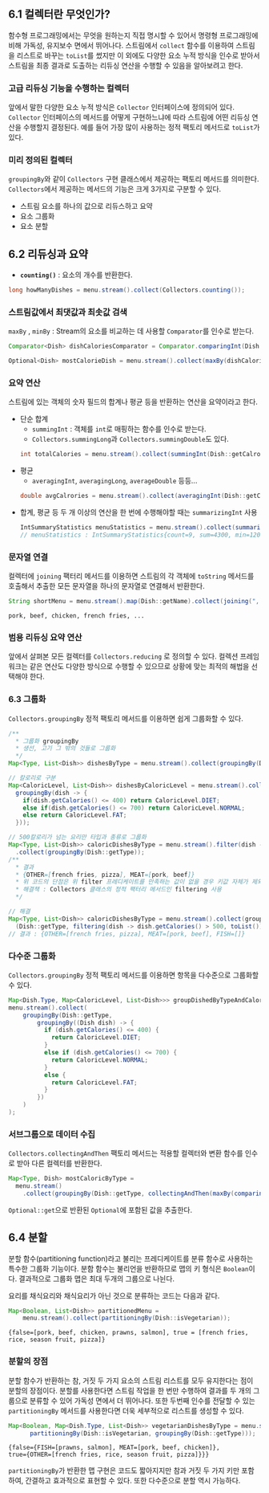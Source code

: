 ## 6.1 컬렉터란 무엇인가?

함수형 프로그래밍에서는 무엇을 원하는지 직접 명시할 수 있어서 명령형 프로그래밍에 비해 가독성, 유지보수 면에서 뛰어나다.
스트림에서 `collect` 함수를 이용하여 스트림을 리스트로 바꾸는 `toList`를 썼지만 이 외에도 다양한 요소 누적 방식을 인수로 받아서 스트림을 최종 결과로 도출하는 리듀싱 연산을 수행할 수 있음을 알아보려고 한다.

### 고급 리듀싱 기능을 수행하는 컬렉터

앞에서 말한 다양한 요소 누적 방식은 `Collector` 인터페이스에 정의되어 있다. `Collector` 인터페이스의 메서드를 어떻게 구현하느냐에 따라 스트림에 어떤 리듀싱 연산을 수행할지 결정된다.
예를 들어 가장 많이 사용하는 정적 팩토리 메서드로 `toList`가 있다.

### 미리 정의된 컬렉터

`groupingBy`와 같이 `Collectors` 구현 클래스에서 제공하는 팩토리 메서드를 의미한다. `Collectors`에서 제공하는 메서드의 기능은 크게 3가지로 구분할 수 있다.

- 스트림 요소를 하나의 값으로 리듀스하고 요약
- 요소 그룹화
- 요소 분할

## 6.2 리듀싱과 요약

- **`counting()`** : 요소의 개수를 반환한다.

```Java
long howManyDishes = menu.stream().collect(Collectors.counting());
```

### 스트림값에서 최댓값과 최솟값 검색

`maxBy` , `minBy` : Stream의 요소를 비교하는 데 사용할 `Comparator`를 인수로 받는다.

```Java
Comparator<Dish> dishCaloriesComparator = Comparator.comparingInt(Dish::getCalrories);

Optional<Dish> mostCalorieDish = menu.stream().collect(maxBy(dishCaloriesComparator));
```

### 요약 연산

스트림에 있는 객체의 숫자 필드의 합계나 평균 등을 반환하는 연산을 요약이라고 한다.

- 단순 합계
  - `summingInt` : 객체를 `int`로 매핑하는 함수를 인수로 받는다.
  - `Collectors.summingLong`과 `Collectors.summingDouble`도 있다.
  ```Java
  int totalCalories = menu.stream().collect(summingInt(Dish::getCalrories))
  ```
- 평균
  - `averagingInt`, `averagingLong`, `averageDouble` 등등...
  ```Java
  double avgCalrories = menu.stream().collect(averagingInt(Dish::getCalrories))
  ```
- 합계, 평균 등 두 개 이상의 연산을 한 번에 수행해야할 때는 `summarizingInt` 사용
  ```Java
  IntSummaryStatistics menuStatistics = menu.stream().collect(summarizingInt(Dish::getCalrories));
  // menuStatistics : IntSummaryStatistics{count=9, sum=4300, min=120, average=477.778, max=800}
  ```

### 문자열 연결

컬렉터에 `joining` 팩터리 메서드를 이용하면 스트림의 각 객체에 `toString` 메서드를 호출해서 추출한 모든 문자열을 하나의 문자열로 연결해서 반환한다.

```Java
String shortMenu = menu.stream().map(Dish::getName).collect(joining(", "));
```

```
pork, beef, chicken, french fries, ...
```

### 범용 리듀싱 요약 연산

앞에서 살펴본 모든 컬렉터를 `Collectors.reducing` 로 정의할 수 있다.
컬렉션 프레임워크는 같은 연산도 다양한 방식으로 수행할 수 있으므로 상황에 맞는 최적의 해법을 선택해야 한다.

### 6.3 그룹화

`Collectors.groupingBy` 정적 팩토리 메서드를 이용하면 쉽게 그룹화할 수 있다.

```Java
/**
  * 그룹화 groupingBy
  * 생선, 고기 그 밖의 것들로 그룹화
  */
Map<Type, List<Dish>> dishesByType = menu.stream().collect(groupingBy(Dish::getType));
```

```Java
// 칼로리로 구분
Map<CaloricLevel, List<Dish>> dishesByCaloricLevel = menu.stream().collect(
  groupingBy(dish -> {
    if(dish.getCalories() <= 400) return CaloricLevel.DIET;
    else if(dish.getCalories() <= 700) return CaloricLevel.NORMAL;
    else return CaloricLevel.FAT;
  }));
```

```Java
// 500칼로리가 넘는 요리만 타입과 종류로 그룹화
Map<Type, List<Dish>> caloricDishesByType = menu.stream().filter(dish -> dish.getCalroies() > 500)
  .collect(groupingBy(Dish::getType));
/**
  * 결과
  * {OTHER=[french fries, pizza], MEAT=[pork, beef]}
  * 위 코드의 단점은 위 filter 프레디케이트를 만족하는 값이 없을 경우 키값 자체가 제외되서 맵에 담지 못한다.
  * 해결책 : Collectors 클래스의 정적 팩터리 메서드인 filtering 사용
  */

// 해결
Map<Type, List<Dish>> caloricDishesByType = menu.stream().collect(groupingBy
  (Dish::getType, filtering(dish -> dish.getCalories() > 500, toList())));
// 결과 : {OTHER=[french fries, pizza], MEAT=[pork, beef], FISH=[]}
```

### 다수준 그룹화

`Collectors.groupingBy` 정적 팩토리 메서드를 이용하면 항목을 다수준으로 그룹화할 수 있다.

```Java
Map<Dish.Type, Map<CaloricLevel, List<Dish>>> groupDishedByTypeAndCaloricLevel =
menu.stream().collect(
    groupingBy(Dish::getType,
        groupingBy((Dish dish) -> {
          if (dish.getCalories() <= 400) {
            return CaloricLevel.DIET;
          }
          else if (dish.getCalories() <= 700) {
            return CaloricLevel.NORMAL;
          }
          else {
            return CaloricLevel.FAT;
          }
        })
    )
);
```

### 서브그룹으로 데이터 수집

`Collectors.collectingAndThen` 팩토리 메서드는 적용할 컬렉터와 변환 함수를 인수로 받아 다른 컬렉터를 반환한다.

```Java
Map<Type, Dish> mostCaloricByType =
  menu.stream()
    .collect(groupingBy(Dish::getType, collectingAndThen(maxBy(comparingInt(Dish::getCaloreis)), Optioanl::get)));
```

`Optional::get`으로 반환된 `Optional`에 포함된 값을 추출한다.

## 6.4 분할

분할 함수(partitioning function)라고 불리는 프레디케이트를 분류 함수로 사용하는 특수한 그룹화 기능이다.
분함 함수는 불리언을 반환하므로 맵의 키 형식은 `Boolean`이다. 결과적으로 그룹화 맵은 최대 두개의 그룹으로 나뉜다.

요리를 채식요리와 채식요리가 아닌 것으로 분류하는 코드는 다음과 같다.

```Java
Map<Boolean, List<Dish>> partitionedMenu =
    menu.stream().collect(partitioningBy(Dish::isVegetarian));
```

```
{false=[pork, beef, chicken, prawns, salmon], true = [french fries, rice, season fruit, pizza]}
```

### 분할의 장점

분할 함수가 반환하는 참, 거짓 두 가지 요소의 스트림 리스트를 모두 유지한다는 점이 분할의 장점이다.
분할를 사용한다면 스트림 작업을 한 번만 수행하여 결과를 두 개의 그룹으로 분류할 수 있어 가독성 면에서 더 뛰어나다.
또한 두번째 인수를 전달할 수 있는 `partitioningBy` 메서드를 사용한다면 더욱 세부적으로 리스트를 생성할 수 있다.

```Java
Map<Boolean, Map<Dish.Type, List<Dish>> vegetarianDishesByType = menu.stream().collect(
      partitioningBy(Dish::isVegetarian, groupingBy(Dish::getType)));
```

```
{false={FISH=[prawns, salmon], MEAT=[pork, beef, chicken]},
true={OTHER=[french fries, rice, season fruit, pizza]}}}
```

`partitioningBy`가 반환한 맵 구현은 코드도 짧아지지만 참과 거짓 두 가지 키만 포함하여, 간결하고 효과적으로 표현할 수 있다. 또한 다수준으로 분할 역시 가능하다.
